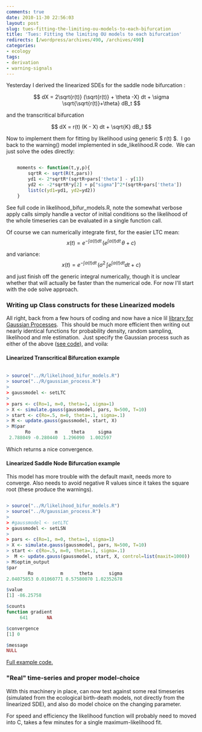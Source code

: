 ```yaml
---
comments: true
date: 2010-11-30 22:56:03
layout: post
slug: tues-fitting-the-limiting-ou-models-to-each-bifurcation
title: 'Tues: Fitting the limiting OU models to each bifurcation'
redirects: [/wordpress/archives/490, /archives/490]
categories:
- ecology
tags:
- derivation
- warning-signals
---
```


Yesterday I derived the linearized SDEs for the saddle node bifurcation :

$$ dX = 2\sqrt{r(t)} (\sqrt{r(t)} + \theta -X) dt + \sigma \sqrt{\sqrt{r(t)}+\theta} dB_t $$

and the transcritical bifurcation

$$ dX = r(t) (K - X) dt + \sqrt{K} dB_t $$

Now to implement them for fitting by likelihood using generic $ r(t) $.  I go back to the warning() model implemented in sde_likelihood.R code.  We can just solve the odes directly:

```r

	moments <- function(t,y,p){ 
		sqrtR <- sqrt(R(t,pars)) 
		yd1 <- 2*sqrtR*(sqrtR+pars['theta'] - y[1]) 
		yd2 <- -2*sqrtR*y[2] + p["sigma"]^2*(sqrtR+pars['theta'])
		list(c(yd1=yd1, yd2=yd2))
	}

```

See full code in likelihood_bifur_models.R, note the somewhat verbose apply calls simply handle a vector of initial conditions so the likelihood of the whole timeseries can be evaluated in a single function call.  

Of course we can numerically integrate first, for the easier LTC mean:
$$
x\left( t\right) ={e}^{-\int \alpha\left( t\right) dt}\,\left( {e}^{\int \alpha\left( t\right) dt}\,\theta+c\right)
$$

and variance:
$$
x\left( t\right) ={e}^{-\int \alpha\left( t\right) dt}\,\left( {\sigma}^{2}\,\int {e}^{\int \alpha\left( t\right) dt}dt+c\right)
$$

and just finish off the generic integral numerically, though it is unclear whether that will actually be faster than the numerical ode.  For now I'll start with the ode solve approach.



### Writing up Class constructs for these Linearized models


All right, back from a few hours of coding and now have a nice lil [library for Gaussian Processes](https://github.com/cboettig/structured-populations/commit/91619e47e1cbdd65d5a1a5ae44bbaa7dcdc4ea0e#diff-0).  This should be much more efficient then writing out nearly identical functions for probability density, random sampling, likelihood and mle estimation.  Just specify the Gaussian process such as either of the above ([see code](https://github.com/cboettig/structured-populations/commit/91619e47e1cbdd65d5a1a5ae44bbaa7dcdc4ea0e#diff-1)), and voila:



####  Linearized Transcritical Bifurcation example 



```r

> source("../R/likelihood_bifur_models.R")
> source("../R/gaussian_process.R")
> 
> gaussmodel <- setLTC
> 
> pars <- c(Ro=1, m=0, theta=1, sigma=1)
> X <- simulate.gauss(gaussmodel, pars, N=500, T=10)
> start <- c(Ro=.5, m=0, theta=.1, sigma=.1)
> M <- update.gauss(gaussmodel, start, X)
> M$par
       Ro         m     theta     sigma 
 2.788049 -0.280440  1.296090  1.002597 


```

Which returns a nice convergence.  



####  Linearized Saddle Node Bifurcation example 


This model has more trouble with the default maxit, needs more to converge.  Also needs to avoid negative R values since it takes the square root (these produce the warnings).  

```r

> source("../R/likelihood_bifur_models.R")
> source("../R/gaussian_process.R")
> 
> #gaussmodel <- setLTC
> gaussmodel <- setLSN
> 
> pars <- c(Ro=1, m=0, theta=1, sigma=1)
> X <- simulate.gauss(gaussmodel, pars, N=500, T=10)
> start <- c(Ro=.5, m=0, theta=.1, sigma=.1)
>  M <- update.gauss(gaussmodel, start, X, control=list(maxit=1000))
> M$optim_output
$par
        Ro          m      theta      sigma 
2.04075853 0.01060771 0.57580070 1.02352678 

$value
[1] -86.25758

$counts
function gradient 
     641       NA 

$convergence
[1] 0

$message
NULL

```

[Full example code.](https://github.com/cboettig/structured-populations/commit/91619e47e1cbdd65d5a1a5ae44bbaa7dcdc4ea0e#diff-2)



###  "Real" time-series and proper model-choice 


With this machinery in place, can now test against some real timeseries (simulated from the ecological birth-death models, not directly from the linearized SDE), and also do model choice on the changing parameter.  

For speed and efficiency the likelihood function will probably need to moved into C, takes a few minutes for a single maximum-likelihood fit.  


